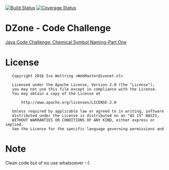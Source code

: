 [![Build Status](https://travis-ci.org/IvoNet/dzone_chemical_symbol_challenge.svg?branch=master)](https://travis-ci.org/IvoNet/dzone_chemical_symbol_challenge)
[![Coverage Status](https://coveralls.io/repos/github/IvoNet/dzone_chemical_symbol_challenge/badge.svg?branch=master)](https://coveralls.io/github/IvoNet/dzone_chemical_symbol_challenge?branch=master)

# DZone - Code Challenge

[Java Code Challenge: Chemical Symbol Naming-Part One](https://dzone.com/articles/java-code-challenge-chemical-symbol-naming-part-on)

# License

       Copyright 2016 Ivo Woltring <WebMaster@ivonet.nl>
      
       Licensed under the Apache License, Version 2.0 (the "License");
       you may not use this file except in compliance with the License.
       You may obtain a copy of the License at
      
           http://www.apache.org/licenses/LICENSE-2.0
      
       Unless required by applicable law or agreed to in writing, software
       distributed under the License is distributed on an "AS IS" BASIS,
       WITHOUT WARRANTIES OR CONDITIONS OF ANY KIND, either express or implied.
       See the License for the specific language governing permissions and
       
       
# Note

Clean code but of no use whatsoever :-)
